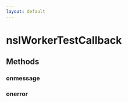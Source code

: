 ```yaml
---
layout: default
---
```


# nsIWorkerTestCallback #

## Methods ##

### onmessage ###

### onerror ###
